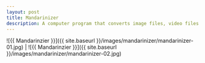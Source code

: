 ```yaml
---
layout: post
title: Mandarinizer
description: A computer program that converts image files, video files or live webcam streams to Mandarin Chinese characters.
---
```


![{{ Mandarinzier }}]({{ site.baseurl }}/images/mandarinizer/mandarinizer-01.jpg) | ![{{ Mandarinzier }}]({{ site.baseurl }}/images/mandarinizer/mandarinizer-02.jpg)
